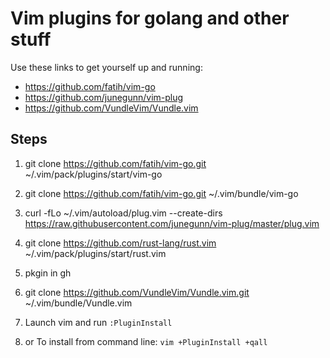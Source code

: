 # Vim plugins for golang and other stuff

Use these links to get yourself up and running:

- https://github.com/fatih/vim-go
- https://github.com/junegunn/vim-plug
- https://github.com/VundleVim/Vundle.vim

## Steps

1. git clone https://github.com/fatih/vim-go.git ~/.vim/pack/plugins/start/vim-go
2. git clone https://github.com/fatih/vim-go.git ~/.vim/bundle/vim-go
3. curl -fLo ~/.vim/autoload/plug.vim --create-dirs \
    https://raw.githubusercontent.com/junegunn/vim-plug/master/plug.vim
4. git clone https://github.com/rust-lang/rust.vim ~/.vim/pack/plugins/start/rust.vim
5. pkgin in gh
6. git clone https://github.com/VundleVim/Vundle.vim.git ~/.vim/bundle/Vundle.vim

7. Launch vim and run `:PluginInstall`
  1. or To install from command line: `vim +PluginInstall +qall`
